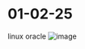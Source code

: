 # 01-02-25
linux oracle
![image](https://github.com/user-attachments/assets/c5e269a3-1413-4509-946b-416dbf0b0d3d)
